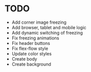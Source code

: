 # TODO

* Add corner image freezing
* Add browser, tablet and mobile logic
* Add dynamic switching of freezing
* Fix freezing animations
* Fix header buttons
* Fix flex-flow style
* Update color styles
* Create body
* Create background
